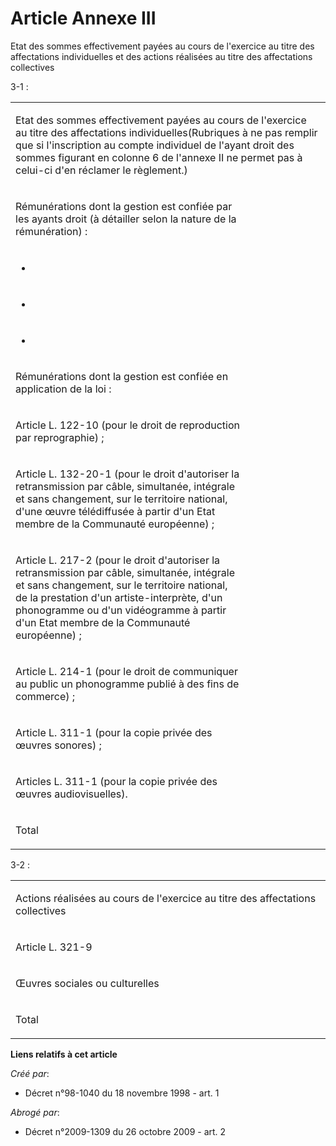 # Article Annexe III

Etat des sommes effectivement payées au cours de l'exercice au titre des affectations individuelles et des actions réalisées
au titre des affectations collectives

3-1 :

<table>
  <tbody>
    <tr>
      <td colspan="2" valign="top" width="605">

Etat des sommes effectivement payées au cours de l'exercice au titre des affectations individuelles(Rubriques à ne pas
remplir que si l'inscription au compte individuel de l'ayant droit des sommes figurant en colonne 6 de l'annexe II ne permet
pas à celui-ci d'en réclamer le règlement.)

</td>
    </tr>
    <tr>
      <td width="454" valign="top">

Rémunérations dont la gestion est confiée par les ayants droit (à détailler selon la nature de la rémunération) :

</td>
      <td rowspan="11" width="151" valign="top">
    </td></tr>
    <tr>
      <td valign="top" width="454">

-

</td>
    </tr>
    <tr>
      <td width="454" valign="top">

-

</td>
    </tr>
    <tr>
      <td valign="top" width="454">

-

</td>
    </tr>
    <tr>
      <td width="454" valign="top">

Rémunérations dont la gestion est confiée en application de la loi :

</td>
    </tr>
    <tr>
      <td width="454" valign="top">

Article L. 122-10 (pour le droit de reproduction par reprographie) ;

</td>
    </tr>
    <tr>
      <td valign="top" width="454">

Article L. 132-20-1 (pour le droit d'autoriser la retransmission par câble, simultanée, intégrale et sans changement, sur le
territoire national, d'une œuvre télédiffusée à partir d'un Etat membre de la Communauté européenne) ;

</td>
    </tr>
    <tr>
      <td width="454" valign="top">

Article L. 217-2 (pour le droit d'autoriser la retransmission par câble, simultanée, intégrale et sans changement, sur le
territoire national, de la prestation d'un artiste-interprète, d'un phonogramme ou d'un vidéogramme à partir d'un Etat membre
de la Communauté européenne) ;

</td>
    </tr>
    <tr>
      <td valign="top" width="454">

Article L. 214-1 (pour le droit de communiquer au public un phonogramme publié à des fins de commerce) ;

</td>
    </tr>
    <tr>
      <td valign="top" width="454">

Article L. 311-1 (pour la copie privée des œuvres sonores) ;

</td>
    </tr>
    <tr>
      <td valign="top" width="454">

Articles L. 311-1 (pour la copie privée des œuvres audiovisuelles).

</td>
    </tr>
    <tr>
      <td width="454" valign="top">

Total

</td>
      <td width="151" valign="top">
    </td></tr>
  </tbody>
</table>

3-2 :

<table>
  <tbody>
    <tr>
      <td width="605" colspan="2">

Actions réalisées au cours de l'exercice au titre des affectations collectives

</td>
    </tr>
    <tr>
      <td width="453" valign="top">

Article L. 321-9

</td>
      <td width="152" valign="top">
    </td></tr>
    <tr>
      <td width="453" valign="top">

Œuvres sociales ou culturelles

</td>
      <td width="152" valign="top">
    </td></tr>
    <tr>
      <td width="453" valign="top">

Total

</td>
      <td width="152" valign="top">
    </td></tr>
  </tbody>
</table>

**Liens relatifs à cet article**

_Créé par_:

  - Décret n°98-1040 du 18 novembre 1998 - art. 1

_Abrogé par_:

  - Décret n°2009-1309 du 26 octobre 2009 - art. 2
